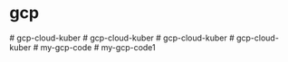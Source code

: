 # gcp
#   g c p - c l o u d - k u b e r  
 #   g c p - c l o u d - k u b e r  
 #   g c p - c l o u d - k u b e r  
 #   g c p - c l o u d - k u b e r  
 #   m y - g c p - c o d e  
 #   m y - g c p - c o d e 1  
 